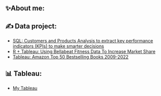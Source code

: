 ## ✨About me:


## ✍️ Data project: 

  * [SQL: Customers and Products Analysis to extract key performance indicators (KPIs) to make smarter decisions](https://github.com/bachbaongan/Portfolio_Data/tree/main/SQL/CPA)
  * [R + Tableau: Using Bellabeat Fitness Data To Increase Market Share](https://github.com/bachbaongan/Google_Data_Analytics_Bellabeat_Casestudy)
  * [Tableau: Amazon Top 50 Bestselling Books 2009-2022](https://public.tableau.com/app/profile/clara.bach/viz/AmazonTop50Bestsellingbooks2009-2022/Dashboard1)


## 📊 Tableau:
  * [My Tableau](https://public.tableau.com/app/profile/clara.bach/vizzes)
